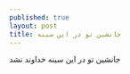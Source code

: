 ```yaml
---
published: true
layout: post
title: جانشین تو در این سینه
---
```

جانشین تو در این سینه خداوند نشد
